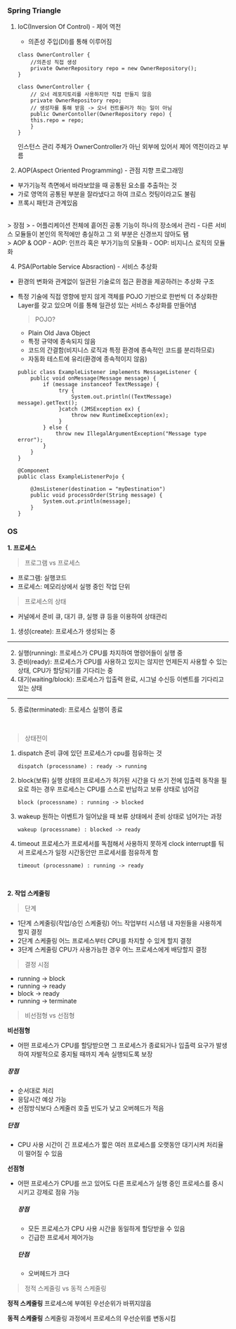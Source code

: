 ### Spring Triangle
1. IoC(Inversion Of Control) - 제어 역전
   - 의존성 주입(DI)를 통해 이루어짐
    ```java=
    class OwnerController {
        //의존성 직접 생성
        private OwnerRepository repo = new OwnerRepository();
    }
    ```
    ```java=
    class OwnerController {
        // 오너 레포지토리를 사용하지만 직접 만들지 않음
        private OwnerRepository repo;
        // 생성자를 통해 받음 -> 오너 컨트롤러가 하는 일이 아님
        public OwnerContoller(OwnerRepository repo) {
        this.repo = repo;
        }
    }
    ```
    인스턴스 관리 주체가 OwnerController가 아닌 외부에 있어서 제어 역전이라고 부름
    
2. AOP(Aspect Oriented Programming) - 관점 지향 프로그래밍
-  부가기능적 측면에서 바라보았을 때 공통된 요소를 추출하는 것
- 가로 영역의 공통된 부분을 잘라냈다고 하여 크로스 컷팅이라고도 불림
- 프록시 패턴과 관계있음
<br>
   > 장점
   > 
   - 어플리케이션 전체에 흩어진 공통 기능이 하나의 장소에서 관리
   - 다른 서비스 모듈들이 본인의 목적에만 충실하고 그 외 부분은 신경쓰지 않아도 됌
   <br>
   > AOP & OOP
   - AOP: 인프라 혹은 부가기능의 모듈화
   - OOP: 비지니스 로직의 모듈화

  
4. PSA(Portable Service Absraction) - 서비스 추상화
- 환경의 변화와 관계없이 일관된 기술로의 접근 환경을 제공하려는 추상화 구조
- 특정 기술에 직접 영향에 받지 않게 객체를 POJO 기반으로 한번씩 더 추상화한 Layer를 갖고 있으며 이를 통해 일관성 있는 서비스 추상화를 만들어냄 

    > POJO?
    > 
    - Plain Old Java Object
    - 특정 규약에 종속되지 않음
    - 코드의 간결함(비지니스 로직과 특정 환경에 종속적인 코드를 분리하므로)
    - 자동화 테스트에 유리(환경에 종속적이지 않음)

    ```java=
    public class ExampleListener implements MessageListener {
        public void onMessage(Message message) {
            if (message instanceof TextMessage) {
                 try {
                     System.out.println((TextMessage) message).getText();
                 }catch (JMSException ex) {
                     throw new RuntimeException(ex);
                 }
            } else {
                throw new IllegalArgumentException("Message type error");
            } 
        }
    } 
    ```

    ```java=
    @Component
    public class ExampleListenerPojo {

        @JmsListener(destination = "myDestination")
        public void processOrder(String message) {
            System.out.println(message);
        }
    }
    ```
    
### OS
**1. 프로세스**
   > 프로그램 vs 프로세스
   >
   - 프로그램: 실행코드
   - 프로세스: 메모리상에서 실행 중인 작업 단위 

   > 프로세스의 상태
   > 
   - 커널에서 준비 큐, 대기 큐, 실행 큐 등을 이용하여 상태관리
   1. 생성(create): 프로세스가 생성되는 중
   ---
   2. 실행(running): 프로세스가 CPU를 차지하여 명령어들이 실행 중
   3. 준비(ready): 프로세스가 CPU를 사용하고 있지는 않지만 언제든지 사용할 수 있는 상태, CPU가 할당되기를 기다리는 중
   4. 대기(waiting/block): 프로세스가 입출력 완료, 시그널 수신등 이벤트를 기다리고 있는 상태
   ---
   5. 종료(terminated): 프로세스 실행이 종료
   <br>
   
   > 상태전이
   > 
  1. dispatch
     준비 큐에 있던 프로세스가 cpu를 점유하는 것
     ```
     dispatch (processname) : ready -> running
     ```
    
  2. block(보류)
     실행 상태의 프로세스가 허가된 시간을 다 쓰기 전에 입출력 동작을 필요로 하는 경우 프로세스는 CPU를 스스로 반납하고 보류 상태로 넘어감
     ```
     block (processname) : running -> blocked
     ```
     
  3. wakeup
     원하는 이벤트가 일어났을 때 보류 상태에서 준비 상태로 넘어가는 과정
     ```
     wakeup (processname) : blocked -> ready
     ```
  4. timeout
     프로세스가 프로세서를 독점해서 사용하지 못하게 clock interrupt를 둬서 프로세스가 일정 시간동안만 프로세서를 점유하게 함
     ```
     timeout (processname) : running -> ready
     ```

<br>

**2. 작업 스케줄링**
> 단계
>
- 1단계 스케줄링(작업/승인 스케줄링)
  어느 작업부터 시스템 내 자원들을 사용하게 할지 결정
- 2단계 스케줄링
  어느 프로세스부터 CPU를 차지할 수 있게 할지 결정
- 3단계 스케줄링
  CPU가 사용가능한 경우 어느 프로세스에게 배당할지 결정
  
> 결정 시점
> 
- running -> block 
- running -> ready
- block -> ready
- running -> terminate

> 비선점형 vs 선점형
> 

**비선점형**
  - 어떤 프로세스가 CPU를 할당받으면 그 프로세스가 종료되거나 입출력 요구가 발생하여 자발적으로 중지될 때까지 계속 실행되도록 보장
  
  ##### 장점
   - 순서대로 처리
   - 응답시간 예상 가능
   - 선점방식보다 스케줄러 호출 빈도가 낮고 오버헤드가 적음
  
  ##### 단점
   - CPU 사용 시간이 긴 프로세스가 짧은 여러 프로세스를 오랫동안 대기시켜 처리율이 떨어질 수 있음
  
**선점형**
- 어떤 프로세스가 CPU를 쓰고 있어도 다른 프로세스가 실행 중인 프로세스를 중시시키고 강제로 점유 가능

  ##### 장점
  - 모든 프로세스가 CPU 사용 시간을 동일하게 할당받을 수 있음 
  - 긴급한 프로세서 제어가능
  ##### 단점
  - 오버헤드가 크다

> 정적 스케줄링 vs 동적 스케줄링
> 
**정적 스케줄링**
프로세스에 부여된 우선순위가 바뀌지않음

**동적 스케줄링**
스케줄링 과정에서 프로세스의 우선순위를 변동시킴
